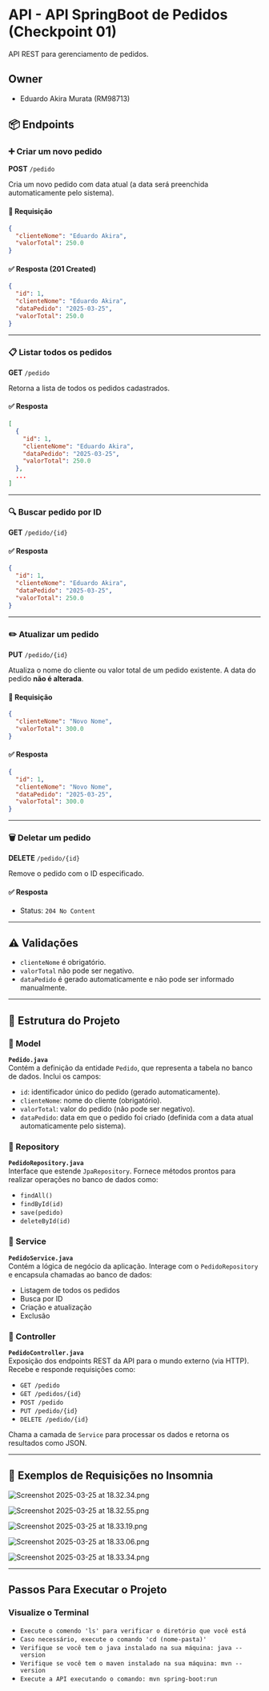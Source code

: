 
# API - API SpringBoot de Pedidos (Checkpoint 01)

API REST para gerenciamento de pedidos.

## Owner

 - Eduardo Akira Murata (RM98713)

## 📦 Endpoints

### ➕ Criar um novo pedido

**POST** `/pedido`

Cria um novo pedido com data atual (a data será preenchida automaticamente pelo sistema).

#### 🔸 Requisição

```json
{
  "clienteNome": "Eduardo Akira",
  "valorTotal": 250.0
}
```

#### ✅ Resposta (201 Created)

```json
{
  "id": 1,
  "clienteNome": "Eduardo Akira",
  "dataPedido": "2025-03-25",
  "valorTotal": 250.0
}
```

---

### 📋 Listar todos os pedidos

**GET** `/pedido`

Retorna a lista de todos os pedidos cadastrados.

#### ✅ Resposta

```json
[
  {
    "id": 1,
    "clienteNome": "Eduardo Akira",
    "dataPedido": "2025-03-25",
    "valorTotal": 250.0
  },
  ...
]
```

---

### 🔍 Buscar pedido por ID

**GET** `/pedido/{id}`

#### ✅ Resposta

```json
{
  "id": 1,
  "clienteNome": "Eduardo Akira",
  "dataPedido": "2025-03-25",
  "valorTotal": 250.0
}
```

---

### ✏️ Atualizar um pedido

**PUT** `/pedido/{id}`

Atualiza o nome do cliente ou valor total de um pedido existente. A data do pedido **não é alterada**.

#### 🔸 Requisição

```json
{
  "clienteNome": "Novo Nome",
  "valorTotal": 300.0
}
```

#### ✅ Resposta

```json
{
  "id": 1,
  "clienteNome": "Novo Nome",
  "dataPedido": "2025-03-25",
  "valorTotal": 300.0
}
```

---

### 🗑️ Deletar um pedido

**DELETE** `/pedido/{id}`

Remove o pedido com o ID especificado.

#### ✅ Resposta

- Status: `204 No Content`

---

## ⚠️ Validações

- `clienteNome` é obrigatório.
- `valorTotal` não pode ser negativo.
- `dataPedido` é gerado automaticamente e não pode ser informado manualmente.


---

## 🧱 Estrutura do Projeto

### 📂 Model
**`Pedido.java`**  
Contém a definição da entidade `Pedido`, que representa a tabela no banco de dados. Inclui os campos:
- `id`: identificador único do pedido (gerado automaticamente).
- `clienteNome`: nome do cliente (obrigatório).
- `valorTotal`: valor do pedido (não pode ser negativo).
- `dataPedido`: data em que o pedido foi criado (definida com a data atual automaticamente pelo sistema).

### 📂 Repository
**`PedidoRepository.java`**  
Interface que estende `JpaRepository`. Fornece métodos prontos para realizar operações no banco de dados como:
- `findAll()`
- `findById(id)`
- `save(pedido)`
- `deleteById(id)`

### 📂 Service
**`PedidoService.java`**  
Contém a lógica de negócio da aplicação. Interage com o `PedidoRepository` e encapsula chamadas ao banco de dados:
- Listagem de todos os pedidos
- Busca por ID
- Criação e atualização
- Exclusão

### 📂 Controller
**`PedidoController.java`**  
Exposição dos endpoints REST da API para o mundo externo (via HTTP). Recebe e responde requisições como:
- `GET /pedido`
- `GET /pedidos/{id}`
- `POST /pedido`
- `PUT /pedido/{id}`
- `DELETE /pedido/{id}`

Chama a camada de `Service` para processar os dados e retorna os resultados como JSON.


---


## 📸 Exemplos de Requisições no Insomnia
![Screenshot 2025-03-25 at 18.32.34.png](./src/main/java/br/com/fiap/checkpoint01/assets/Criar%20um%20novo%20pedido.png)

![Screenshot 2025-03-25 at 18.32.55.png](./src/main/java/br/com/fiap/checkpoint01/assets/Buscar%20todos%20os%20pedidos.png)

![Screenshot 2025-03-25 at 18.33.19.png](./src/main/java/br/com/fiap/checkpoint01/assets/Buscar%20um%20pedido%20pelo%20ID.png)

![Screenshot 2025-03-25 at 18.33.06.png](./src/main/java/br/com/fiap/checkpoint01/assets/Atualizar%20um%20pedido.png)

![Screenshot 2025-03-25 at 18.33.34.png](./src/main/java/br/com/fiap/checkpoint01/assets/Deletar%20um%20pedido.png)


---


## Passos Para Executar o Projeto

### Visualize o Terminal

- `Execute o comendo 'ls' para verificar o diretório que você está` 
- `Caso necessário, execute o comando 'cd (nome-pasta)'` 
- `Verifique se você tem o java instalado na sua máquina: java --version`
- `Verifique se você tem o maven instalado na sua máquina: mvn --version`
- `Execute a API executando o comando: mvn spring-boot:run`
